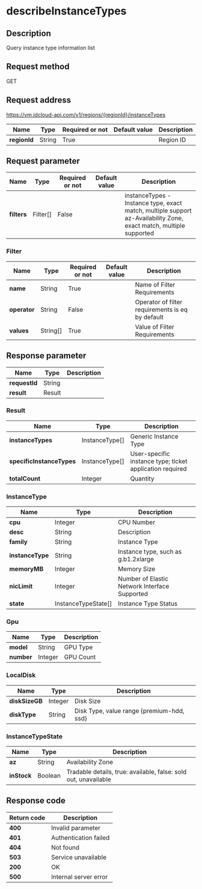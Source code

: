 # describeInstanceTypes


## Description
Query instance type information list


## Request method
GET

## Request address
https://vm.jdcloud-api.com/v1/regions/{regionId}/instanceTypes

|Name|Type|Required or not|Default value|Description|
|---|---|---|---|---|
|**regionId**|String|True| |Region ID|

## Request parameter
|Name|Type|Required or not|Default value|Description|
|---|---|---|---|---|
|**filters**|Filter[]|False| |instanceTypes - Instance type, exact match, multiple support<br>az-Availability Zone, exact match, multiple supported<br>|

### Filter
|Name|Type|Required or not|Default value|Description|
|---|---|---|---|---|
|**name**|String|True| |Name of Filter Requirements|
|**operator**|String|False| |Operator of filter requirements is eq by default|
|**values**|String[]|True| |Value of Filter Requirements|

## Response parameter
|Name|Type|Description|
|---|---|---|
|**requestId**|String| |
|**result**|Result| |

### Result
|Name|Type|Description|
|---|---|---|
|**instanceTypes**|InstanceType[]|Generic Instance Type|
|**specificInstanceTypes**|InstanceType[]|User-specific instance type; ticket application required|
|**totalCount**|Integer|Quantity|
### InstanceType
|Name|Type|Description|
|---|---|---|
|**cpu**|Integer|CPU Number|
|**desc**|String|Description|
|**family**|String|Instance Type|
|**instanceType**|String|Instance type, such as g.b1.2xlarge|
|**memoryMB**|Integer|Memory Size|
|**nicLimit**|Integer|Number of Elastic Network Interface Supported|
|**state**|InstanceTypeState[]|Instance Type Status|
### Gpu
|Name|Type|Description|
|---|---|---|
|**model**|String|GPU Type|
|**number**|Integer|GPU Count|
### LocalDisk
|Name|Type|Description|
|---|---|---|
|**diskSizeGB**|Integer|Disk Size|
|**diskType**|String|Disk Type, value range {premium-hdd, ssd}|
### InstanceTypeState
|Name|Type|Description|
|---|---|---|
|**az**|String|Availability Zone|
|**inStock**|Boolean|Tradable details, true: available, false: sold out, unavailable|

## Response code
|Return code|Description|
|---|---|
|**400**|Invalid parameter|
|**401**|Authentication failed|
|**404**|Not found|
|**503**|Service unavailable|
|**200**|OK|
|**500**|Internal server error|
